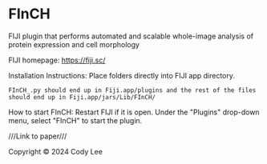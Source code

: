 # FInCH
FIJI plugin that performs automated and scalable whole-image analysis of protein expression and cell morphology

FIJI homepage: https://fiji.sc/

Installation Instructions:
  Place folders directly into FIJI app directory. 
  
    FInCH_.py should end up in Fiji.app/plugins and the rest of the files should end up in Fiji.app/jars/Lib/FInCH/

How to start FInCH:
  Restart FIJI if it is open. Under the "Plugins" drop-down menu, select "FInCH" to start the plugin.

///Link to paper///

Copyright © 2024 Cody Lee
